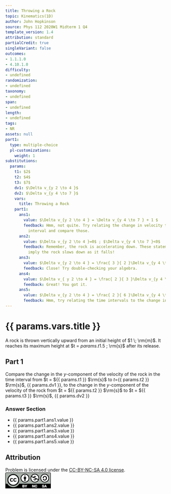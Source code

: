```yaml
---
title: Throwing a Rock
topic: Kinematics(1D)
author: John Hopkinson
source: Phys 112 2020W1 Midterm 1 Q4
template_version: 1.4
attribution: standard
partialCredit: true
singleVariant: false
outcomes:
- 1.1.1.0
- 4.10.1.0
difficulty:
- undefined
randomization:
- undefined
taxonomy:
- undefined
span:
- undefined
length:
- undefined
tags:
- NR
assets: null
part1:
  type: multiple-choice
  pl-customizations:
    weight: 1
substitutions:
  params:
    t1: $2$
    t2: $4$
    t3: $7$
    dv1: $\Delta v_{y 2 \to 4 }$
    dv2: $\Delta v_{y 4 \to 7 }$
    vars:
      title: Throwing a Rock
    part1:
      ans1:
        value: $\Delta v_{y 2 \to 4 } = \Delta v_{y 4 \to 7 } + 1 $
        feedback: Hmm, not quite. Try relating the change in velocity to the time
          interval and compare those.
      ans2:
        value: $\Delta v_{y 2 \to 4 }=0$ ; $\Delta v_{y 4 \to 7 }<0$
        feedback: Remember, the rock is accelerating down. These statements would
          imply the rock slows down as it falls!
      ans3:
        value: $\Delta v_{y 2 \to 4 } = \frac{ 3 }{ 2 }\Delta v_{y 4 \to 7 }$
        feedback: Close! Try double-checking your algebra.
      ans4:
        value: $\Delta v_{ y 2 \to 4 } = \frac{ 2 }{ 3 }\Delta v_{y 4 \to 7 }$
        feedback: Great! You got it.
      ans5:
        value: $\Delta v_{y 2 \to 4 } = \frac{ 2 }{ 6 }\Delta v_{y 4 \to 7 }$
        feedback: Hmm, try relating the time intervals to the change in velocity.
---
```

# {{ params.vars.title }}
A rock is thrown vertically upward from an initial height of $1 \; \rm{m}$. It reaches its maximum height at $t = ${{ params.t1 }}$.5 \; \rm{s}$ after its release.

## Part 1

Compare the change in the $y$-component of the velocity of the rock in the time interval from $t = ${{ params.t1 }} $\rm{s}$ to $t =${{ params.t2 }} $\rm{s}$, {{ params.dv1 }}, to the change in the $y$-component of the velocity of the rock from $t = ${{ params.t2 }} $\rm{s}$ to $t = ${{ params.t3 }} $\rm{s}$, {{ params.dv2 }}

### Answer Section

- {{ params.part1.ans1.value }}
- {{ params.part1.ans2.value }}
- {{ params.part1.ans3.value }}
- {{ params.part1.ans4.value }}
- {{ params.part1.ans5.value }}

## Attribution

Problem is licensed under the [CC-BY-NC-SA 4.0 license](https://creativecommons.org/licenses/by-nc-sa/4.0/).<br> ![The Creative Commons 4.0 license requiring attribution-BY, non-commercial-NC, and share-alike-SA license.](https://raw.githubusercontent.com/firasm/bits/master/by-nc-sa.png)